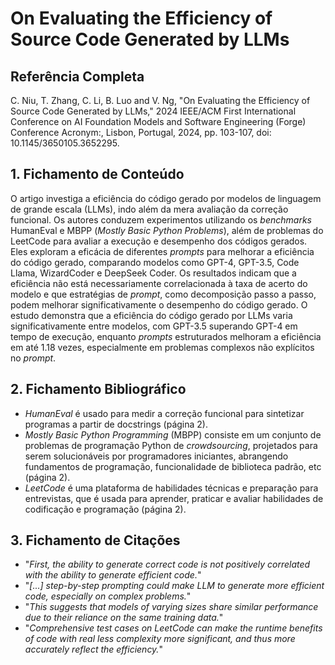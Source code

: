 # On Evaluating the Efficiency of Source Code Generated by LLMs

## Referência Completa
C. Niu, T. Zhang, C. Li, B. Luo and V. Ng, "On Evaluating the Efficiency of Source Code Generated by LLMs," 2024 IEEE/ACM First International Conference on AI Foundation Models and Software Engineering (Forge) Conference Acronym:, Lisbon, Portugal, 2024, pp. 103-107, doi: 10.1145/3650105.3652295.

## 1. Fichamento de Conteúdo

O artigo investiga a eficiência do código gerado por modelos de linguagem de grande escala (LLMs), indo além da mera avaliação da correção funcional. Os autores conduzem experimentos utilizando os _benchmarks_ HumanEval e MBPP (_Mostly Basic Python Problems_), além de problemas do LeetCode para avaliar a execução e desempenho dos códigos gerados. Eles exploram a eficácia de diferentes _prompts_ para melhorar a eficiência do código gerado, comparando modelos como GPT-4, GPT-3.5, Code Llama, WizardCoder e DeepSeek Coder. Os resultados indicam que a eficiência não está necessariamente correlacionada à taxa de acerto do modelo e que estratégias de _prompt_, como decomposição passo a passo, podem melhorar significativamente o desempenho do código gerado. O estudo demonstra que a eficiência do código gerado por LLMs varia significativamente entre modelos, com GPT-3.5 superando GPT-4 em tempo de execução, enquanto _prompts_ estruturados melhoram a eficiência em até 1.18 vezes, especialmente em problemas complexos não explícitos no _prompt_.

## 2. Fichamento Bibliográfico

- _HumanEval_ é usado para medir a correção funcional para sintetizar programas a partir de docstrings (página 2).
- _Mostly Basic Python Programming_ (MBPP) consiste em um conjunto de problemas de programação Python de _crowdsourcing_, projetados para serem solucionáveis ​​por programadores iniciantes, abrangendo fundamentos de programação, funcionalidade de biblioteca padrão, etc (página 2).
- _LeetCode_ é uma plataforma de habilidades técnicas e preparação para entrevistas, que é usada para aprender, praticar e avaliar habilidades de codificação e programação (página 2).

## 3. Fichamento de Citações

- "_First, the ability to generate correct code is not positively correlated with the ability to generate efficient code._"
- "_[...] step-by-step prompting could make LLM to generate more efficient code, especially on complex problems._"
- "_This suggests that models of varying sizes share similar performance due to their reliance on the same training data._"
- "_Comprehensive test cases on LeetCode can make the runtime benefits of code with real less complexity more significant, and thus more accurately reflect the efficiency._"
